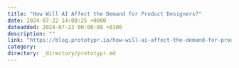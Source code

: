 ```yaml
---
title: "How Will AI Affect the Demand for Product Designers?"
date: 2024-07-22 14:00:25 +0000
dateadded: 2024-07-23 00:00:08 +0100
description: ""
link: "https://blog.prototypr.io/how-will-ai-affect-the-demand-for-product-designers-b3d3b33c4480?source=rss----eb297ea1161a---4"
category:
directory: _directory/prototypr.md
---
```

